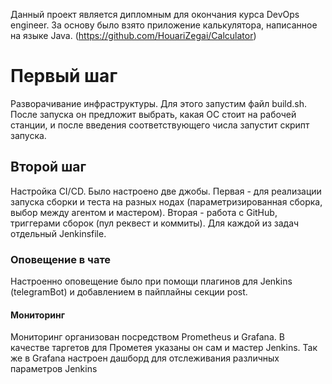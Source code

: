 Данный проект является дипломным для окончания курса DevOps engineer.
За основу было взято приложение калькулятора, написанное на языке Java. (https://github.com/HouariZegai/Calculator)
# Первый шаг
Разворачивание инфраструктуры. Для этого запустим файл build.sh. После запуска он предложит выбрать, какая ОС стоит на рабочей станции,
 и после введения соответствующего числа запустит скрипт запуска.
## Второй шаг
Настройка CI/CD. Было настроено две джобы. Первая - для реализации запуска сборки и теста на разных нодах (параметризированная сборка, выбор между агентом и мастером).
Вторая - работа с GitHub, триггерами сборок (пул реквест и коммиты). Для каждой из задач отдельный Jenkinsfile.
### Оповещение в чате
Настроенно оповещение было при помощи плагинов для Jenkins (telegramBot) и добавлением в пайплайны секции post.
#### Мониторинг
Мониторинг организован посредством Prometheus и Grafana. В качестве таргетов для Прометея указаны он сам и мастер Jenkins.
Так же в Grafana настроен дашборд для отслеживания различных параметров Jenkins